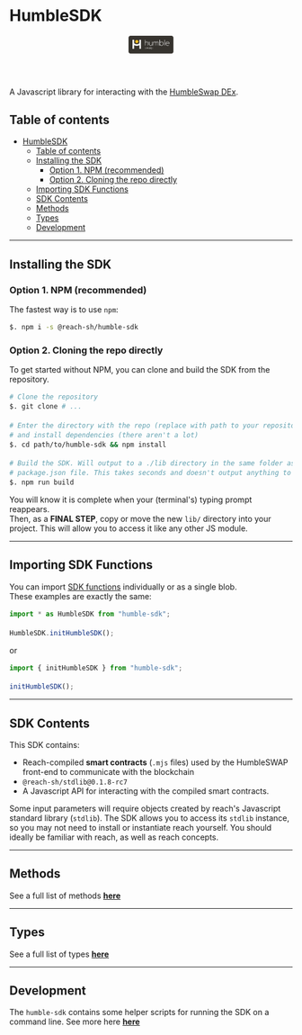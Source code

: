 # HumbleSDK 

<header>
  <img src="./logo-white.svg" width="80" height="auto">
</header>

A Javascript library for interacting with the [HumbleSwap DEx](https://app.humble.sh).

## Table of contents
- [HumbleSDK](#humblesdk)
  - [Table of contents](#table-of-contents)
  - [Installing the SDK](#installing-the-sdk)
    - [Option 1. NPM (recommended)](#option-1-npm-recommended)
    - [Option 2. Cloning the repo directly](#option-2-cloning-the-repo-directly)
  - [Importing SDK Functions](#importing-sdk-functions)
  - [SDK Contents](#sdk-contents)
  - [Methods](#methods)
  - [Types](#types)
  - [Development](#development)

---

## Installing the SDK

### Option 1. NPM (recommended)
The fastest way is to use `npm`:
```bash
$. npm i -s @reach-sh/humble-sdk
```

### Option 2. Cloning the repo directly
To get started without NPM, you can clone and build the SDK from the repository. 
```bash
# Clone the repository 
$. git clone # ...

# Enter the directory with the repo (replace with path to your repository clone)
# and install dependencies (there aren't a lot)
$. cd path/to/humble-sdk && npm install

# Build the SDK. Will output to a ./lib directory in the same folder as the 
# package.json file. This takes seconds and doesn't output anything to your terminal.
$. npm run build
``` 
You will know it is complete when your (terminal's) typing prompt reappears.\
Then, as a **FINAL STEP**, copy or move the new `lib/` directory into your project. This will allow you to access it like any other JS module.

---

## Importing SDK Functions
You can import [SDK functions](#methods) individually or as a single blob.\
These examples are exactly the same: 
```typescript
import * as HumbleSDK from "humble-sdk";

HumbleSDK.initHumbleSDK();
```
or
```typescript
import { initHumbleSDK } from "humble-sdk";

initHumbleSDK();
```

---

## SDK Contents
This SDK contains:
* Reach-compiled **smart contracts** (`.mjs` files) used by the HumbleSWAP front-end to communicate with the blockchain
* `@reach-sh/stdlib@0.1.8-rc7`
* A Javascript API for interacting with the compiled smart contracts.

Some input parameters will require objects created by reach's Javascript standard library (`stdlib`). The SDK allows you to access its `stdlib` instance, so you may not need to install or instantiate reach yourself. You should ideally be familiar with reach, as well as reach concepts.

---

## Methods
See a full list of methods [**here**](./METHODS.md)

--- 

## Types
See a full list of types [**here**](./TYPES.md)

--- 

## Development
The `humble-sdk` contains some helper scripts for running the SDK on a command line. See more here [**here**](./cli/README.md)